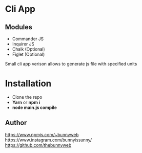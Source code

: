 # Cli App
##  Modules
- Commander JS
- Inquirer JS
- Chalk (Optional)
- Figlet (Optional)

Small cli app verison allows to generate js file with specified units

# Installation
- Clone the repo
- **Yarn** or **npm i** 
- **node main.js compile**

## Author

https://www.npmjs.com/~bunnyweb
https://www.instagram.com/bunnyissunny/
https://github.com/thebunnyweb